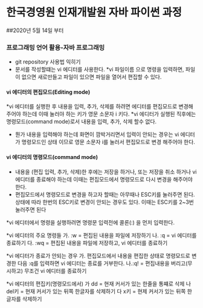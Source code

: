 # 한국경영원 인재개발원 자바 파이썬 과정

##2020년 5월 14일 부터


### 프로그래밍 언어 활용-자바 프로그래밍

* git repository 사용법 익히기
* 문서를 작성할떄는 vi 에디터를 사용한다.
*vi 파일이름 으로 명령을 입력하면, 파일이 없으면 새로만들고 파일이 있으면 파일을 열어서 편집할 수 있다.

#### vi 에디터의 편집모드(Editing mode)
*vi 에디터를 실행한 후 내용을 입력, 추가, 삭제를 하려면 에디터를 편집모드로 변경해주어야 하는데 이때 눌러야 하는 키가 영문 소문자 i 키다.
*vi 에디터가 실행된 직후에는 명령모드(command mode)로서 내용을 입력, 추가, 삭제 할수 없다.
* 뭔가 내용을 입력해야 하는데 화면이 깜박거리면서 입력이 안되는 경우는 vi
 에디터가 명령모드인 상태 이므로 영문 소문자 i를 눌러서 편집모드로 변경 해주어야 한다.

#### vi 에디터의 명령모드(command mode)
* 내용을 (편집 입력, 추가, 삭제)한 후에는 저장을 하거나,  또는 저장을 취소 하거나 vi 에디터를 종료해야 하는데 이때는 편집모드에서 명령모드로 다시 변경을 해주어야 한다.
* 편집모드에서 명령모드로 변경을 하고자 할때는 아무때나 ESC키를 눌러주면 된다. 상태에 따라 한번의 ESC키로 변경이 안되는 경우도 있다. 이때는 ESC키를 2~3번 눌러주면 된다

*vi 에디터에서 명령을 실행하려면 명령문 입력전에 콜론(:) 을 먼저 입력한다.

*vi 에디터의 주요 명령들
가. :w = 편집된 내용을 파일에 저장하기
나. :q = vi 에디터를 종료하기
다. :wq = 편집된 내용을 파일에 저장하고, vi 에디터를 종료하기

*vi 에디터가 종료가 안되는 경우
가. 편집모드에서 내용을 편집한 상태로 명령모드로 변경한 다음 :q를 입력하면 
vi 에디터는 종료를 거부한다.
나.:q!  = 편집내용을 버리고(무시하고) 무조건 vi 에디터를 종료하기

*vi 에디터의 편집키(명령모드에서)
가 dd    = 현재 커서가 있는 한줄을 통쨰로 삭제
나 del키   = 현재 커서가 있는 뒤쪽 한글자를 삭제하기
다 x키   = 현제 커서가 있는 뒤쪽 한글자를 삭제하기
